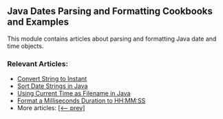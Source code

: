 ## Java Dates Parsing and Formatting Cookbooks and Examples

This module contains articles about parsing and formatting Java date and time objects.

### Relevant Articles: 
- [Convert String to Instant](https://www.baeldung.com/java-string-to-instant)
- [Sort Date Strings in Java](https://www.baeldung.com/java-sort-date-strings)
- [Using Current Time as Filename in Java](https://www.baeldung.com/java-current-time-filename)
- [Format a Milliseconds Duration to HH:MM:SS](https://www.baeldung.com/java-ms-to-hhmmss)
- More articles: [[<-- prev]](../core-java-datetime-string)